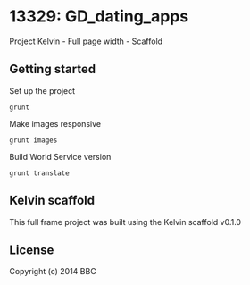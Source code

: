 # 13329: GD_dating_apps

Project Kelvin - Full page width - Scaffold

## Getting started

Set up the project

```
grunt
```

Make images responsive

```
grunt images
```

Build World Service version

```
grunt translate
```

## Kelvin scaffold

This full frame project was built using the Kelvin scaffold v0.1.0

## License
Copyright (c) 2014 BBC
